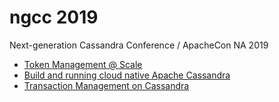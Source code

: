 ngcc 2019
=========

Next-generation Cassandra Conference / ApacheCon NA 2019

 * [Token Management @ Scale][tokens]
 * [Build and running cloud native Apache Cassandra][cloud_native_cassandra]
 * [Transaction Management on Cassandra][transaction_management_on_cassandra]



[tokens]: CassandraTokenManagement.pdf
[cloud_native_cassandra]: Building%20and%20running%20cloud-native%20Cassandra.pdf
[transaction_management_on_cassandra]: TransactionManagementOnCassandra.pdf
